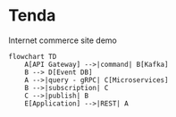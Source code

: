 # Tenda

Internet commerce site demo

```mermaid
flowchart TD 
    A[API Gateway] -->|command| B[Kafka]
    B --> D[Event DB]
    A -->|query - gRPC| C[Microservices]
    B -->|subscription| C
    C -->|publish| B
    E[Application] -->|REST| A
```
